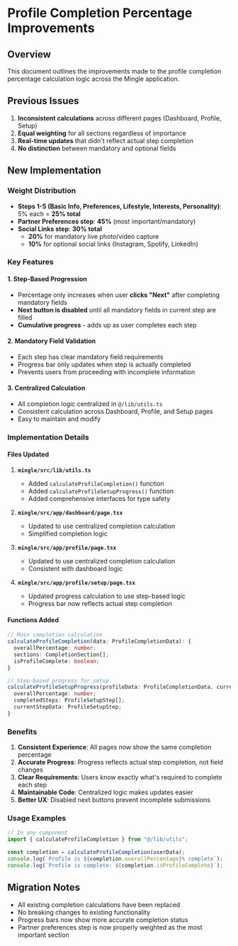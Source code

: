 # Profile Completion Percentage Improvements

## Overview
This document outlines the improvements made to the profile completion percentage calculation logic across the Mingle application.

## Previous Issues
1. **Inconsistent calculations** across different pages (Dashboard, Profile, Setup)
2. **Equal weighting** for all sections regardless of importance
3. **Real-time updates** that didn't reflect actual step completion
4. **No distinction** between mandatory and optional fields

## New Implementation

### Weight Distribution
- **Steps 1-5 (Basic Info, Preferences, Lifestyle, Interests, Personality)**: 5% each = **25% total**
- **Partner Preferences step**: **45%** (most important/mandatory)
- **Social Links step**: **30% total**
  - **20%** for mandatory live photo/video capture
  - **10%** for optional social links (Instagram, Spotify, LinkedIn)

### Key Features

#### 1. Step-Based Progression
- Percentage only increases when user **clicks "Next"** after completing mandatory fields
- **Next button is disabled** until all mandatory fields in current step are filled
- **Cumulative progress** - adds up as user completes each step

#### 2. Mandatory Field Validation
- Each step has clear mandatory field requirements
- Progress bar only updates when step is actually completed
- Prevents users from proceeding with incomplete information

#### 3. Centralized Calculation
- All completion logic centralized in `@/lib/utils.ts`
- Consistent calculation across Dashboard, Profile, and Setup pages
- Easy to maintain and modify

### Implementation Details

#### Files Updated
1. **`mingle/src/lib/utils.ts`**
   - Added `calculateProfileCompletion()` function
   - Added `calculateProfileSetupProgress()` function
   - Added comprehensive interfaces for type safety

2. **`mingle/src/app/dashboard/page.tsx`**
   - Updated to use centralized completion calculation
   - Simplified completion logic

3. **`mingle/src/app/profile/page.tsx`**
   - Updated to use centralized completion calculation
   - Consistent with dashboard logic

4. **`mingle/src/app/profile/setup/page.tsx`**
   - Updated progress calculation to use step-based logic
   - Progress bar now reflects actual step completion

#### Functions Added

```typescript
// Main completion calculation
calculateProfileCompletion(data: ProfileCompletionData): {
  overallPercentage: number;
  sections: CompletionSection[];
  isProfileComplete: boolean;
}

// Step-based progress for setup
calculateProfileSetupProgress(profileData: ProfileCompletionData, currentStep: number): {
  overallPercentage: number;
  completedSteps: ProfileSetupStep[];
  currentStepData: ProfileSetupStep;
}
```

### Benefits

1. **Consistent Experience**: All pages now show the same completion percentage
2. **Accurate Progress**: Progress reflects actual step completion, not field changes
3. **Clear Requirements**: Users know exactly what's required to complete each step
4. **Maintainable Code**: Centralized logic makes updates easier
5. **Better UX**: Disabled next buttons prevent incomplete submissions

### Usage Examples

```typescript
// In any component
import { calculateProfileCompletion } from "@/lib/utils";

const completion = calculateProfileCompletion(userData);
console.log(`Profile is ${completion.overallPercentage}% complete`);
console.log(`Profile is complete: ${completion.isProfileComplete}`);
```

## Migration Notes
- All existing completion calculations have been replaced
- No breaking changes to existing functionality
- Progress bars now show more accurate completion status
- Partner preferences step is now properly weighted as the most important section 